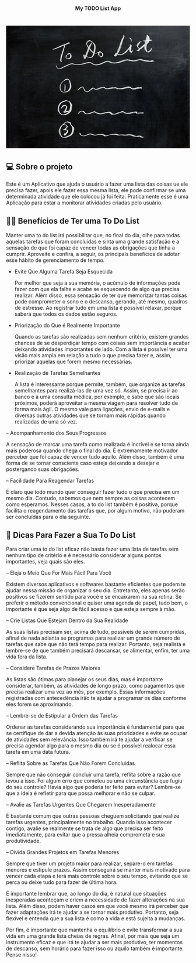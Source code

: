 <h4 align="center"> 
	My TODO List App
</h4>

<h1 align="center">
    <img alt="Image" title="My TODO List App" src="assets/images/readmeBG.jpg"/>
</h1>

## 💻 Sobre o projeto
  Este é um Aplicativo que ajuda o usuário a fazer uma lista das coisas ue ele precisa fazer, apois ele fazer essa mesma lista, ele pode confirmar se uma determinada atividade que ele colocou já foi feita. Praticamente esse é uma Aplicação para estar a monitorar atividades criadas pelo usuário.

## 🤷‍♂️ Benefícios de Ter uma To Do List
  Manter uma to do list irá possibilitar que, no final do dia, olhe para todas aquelas tarefas que foram concluídas e sinta uma grande satisfação e a sensação de que foi capaz de vencer todas as obrigações que tinha a cumprir. Aproveite e confira, a seguir, os principais benefícios de adotar esse hábito de gerenciamento de tempo.

- Evite Que Alguma Tarefa Seja Esquecida

  Por melhor que seja a sua memória, o acúmulo de informações pode fazer com que ela falhe e acabe se esquecendo de algo que precisa realizar. Além disso, essa sensação de ter que memorizar tantas coisas pode comprometer o sono e o descanso, gerando, até mesmo, quadros de estresse. Ao registrar tudo em uma lista é possível relaxar, porque saberá que todos os dados estão seguros.

- Priorização do Que é Realmente Importante

  Quando as tarefas são realizadas sem nenhum critério, existem grandes chances de se desperdiçar tempo com coisas sem importância e acabar deixando atividades importantes de lado. Com a lista é possível ter uma visão mais ampla em relação a tudo o que precisa fazer e, assim, priorizar aquelas que forem mesmo necessárias.

- Realização de Tarefas Semelhantes

  A lista é interessante porque permite, também, que organize as tarefas semelhantes para realizá-las de uma vez só. Assim, se precisa ir ao banco e à uma consulta médica, por exemplo, e sabe que são locais próximos, poderá aproveitar a mesma viagem para resolver tudo de forma mais ágil. O mesmo vale para ligações, envio de e-mails e diversas outras atividades que se tornam mais rápidas quando realizadas de uma só vez.
  
– Acompanhamento dos Seus Progressos

  A sensação de marcar uma tarefa como realizada é incrível e se torna ainda mais poderosa quando chega o final do dia. É extremamente motivador perceber que foi capaz de vencer tudo aquilo. Além disso, também é uma forma de se tornar consciente caso esteja deixando a desejar e postergando suas obrigações.

– Facilidade Para Reagendar Tarefas

  É claro que todo mundo quer conseguir fazer tudo o que precisa em um mesmo dia. Contudo, sabemos que nem sempre as coisas acontecem como esperamos. Nesses casos, a to do list também é positiva, porque facilita o reagendamento das tarefas que, por algum motivo, não puderam ser concluídas para o dia seguinte.

## 📝 Dicas Para Fazer a Sua To Do List

  Para criar uma to do list eficaz não basta fazer uma lista de tarefas sem nenhum tipo de critério e é necessário considerar alguns pontos importantes, veja quais são eles.

– Eleja o Meio Que For Mais Fácil Para Você

  Existem diversos aplicativos e softwares bastante eficientes que podem te ajudar nessa missão de organizar o seu dia. Entretanto, eles apenas serão positivos se fizerem sentido para você e se encaixarem na sua rotina. Se preferir o método convencional e quiser uma agenda de papel, tudo bem, o importante é que seja algo de fácil acesso e que esteja sempre à mão.

– Crie Listas Que Estejam Dentro da Sua Realidade

  As suas listas precisam ser, acima de tudo, possíveis de serem cumpridas, afinal de nada adianta se programas para realizar um grande número de tarefas que sabe que não terá tempo para realizar. Portanto, seja realista e lembre-se de que também precisará descansar, se alimentar, enfim, ter uma vida fora da lista.

– Considere Tarefas de Prazos Maiores

  As listas são ótimas para planejar os seus dias, mas é importante considerar, também, as atividades de longo prazo, como pagamentos que precisa realizar uma vez ao mês, por exemplo. Essas informações registradas com antecedência irão te ajudar a programar os dias conforme eles forem se aproximando.

– Lembre-se de Estipular a Ordem das Tarefas

  Ordenar as tarefas considerando sua importância é fundamental para que se certifique de dar a devida atenção às suas prioridades e evite se ocupar de atividades sem relevância. Isso também irá te ajudar a verificar se precisa agendar algo para o mesmo dia ou se é possível realocar essa tarefa em uma data futura.

– Reflita Sobre as Tarefas Que Não Forem Concluídas

  Sempre que não conseguir concluir uma tarefa, reflita sobre a razão que levou a isso. Foi algum erro que cometeu ou uma circunstância que fugiu do seu controle? Havia algo que poderia ter feito para evitar? Lembre-se que a ideia é refletir para que possa melhorar e não se culpar.

– Avalie as Tarefas Urgentes Que Chegarem Inesperadamente

  É bastante comum que outras pessoas cheguem solicitando que realize tarefas urgentes, principalmente no trabalho. Quando isso acontecer contigo, avalie se realmente se trata de algo que precisa ser feito imediatamente, para evitar que a pressa alheia comprometa e sua produtividade.

– Divida Grandes Projetos em Tarefas Menores

  Sempre que tiver um projeto maior para realizar, separe-o em tarefas menores e estipule prazos. Assim conseguirá se manter mais motivado para vencer cada etapa e terá mais controle sobre o seu tempo, evitando que se perca ou deixe tudo para fazer de última hora.


É importante lembrar que, ao longo do dia, é natural que situações inesperadas aconteçam e criem a necessidade de fazer alterações na sua lista. Além disso, podem haver casos em que você mesmo irá perceber que fazer adaptações irá te ajudar a se tornar mais produtivo. Portanto, seja flexível e entenda que a sua lista é como a vida e está sujeita a mudanças.

Por fim, é importante que mantenha o equilíbrio e evite transformar a sua vida em uma grande lista cheias de regras. Afinal, por mais que seja um instrumento eficaz e que irá te ajudar a ser mais produtivo, ter momentos de descanso, sem horário para fazer isso ou aquilo também é importante. Pense nisso!
